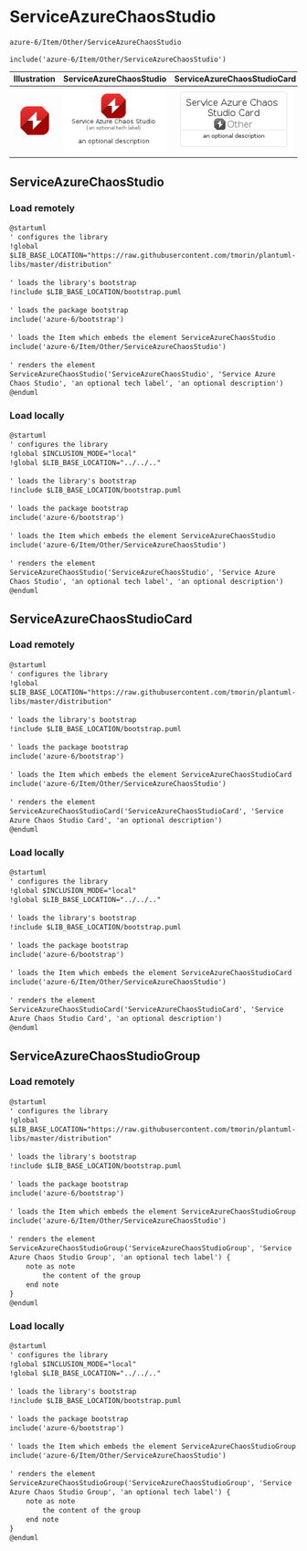 # ServiceAzureChaosStudio


```text
azure-6/Item/Other/ServiceAzureChaosStudio
```

```text
include('azure-6/Item/Other/ServiceAzureChaosStudio')
```



| Illustration | ServiceAzureChaosStudio | ServiceAzureChaosStudioCard | ServiceAzureChaosStudioGroup |
| :---: | :---: | :---: | :---: |
| ![illustration for Illustration](../../../azure-6/Item/Other/ServiceAzureChaosStudio.png) | ![illustration for ServiceAzureChaosStudio](../../../azure-6/Item/Other/ServiceAzureChaosStudio.Local.png) | ![illustration for ServiceAzureChaosStudioCard](../../../azure-6/Item/Other/ServiceAzureChaosStudioCard.Local.png) | ![illustration for ServiceAzureChaosStudioGroup](../../../azure-6/Item/Other/ServiceAzureChaosStudioGroup.Local.png) |




## ServiceAzureChaosStudio

### Load remotely
```plantuml
@startuml
' configures the library
!global $LIB_BASE_LOCATION="https://raw.githubusercontent.com/tmorin/plantuml-libs/master/distribution"

' loads the library's bootstrap
!include $LIB_BASE_LOCATION/bootstrap.puml

' loads the package bootstrap
include('azure-6/bootstrap')

' loads the Item which embeds the element ServiceAzureChaosStudio
include('azure-6/Item/Other/ServiceAzureChaosStudio')

' renders the element
ServiceAzureChaosStudio('ServiceAzureChaosStudio', 'Service Azure Chaos Studio', 'an optional tech label', 'an optional description')
@enduml
```

### Load locally
```plantuml
@startuml
' configures the library
!global $INCLUSION_MODE="local"
!global $LIB_BASE_LOCATION="../../.."

' loads the library's bootstrap
!include $LIB_BASE_LOCATION/bootstrap.puml

' loads the package bootstrap
include('azure-6/bootstrap')

' loads the Item which embeds the element ServiceAzureChaosStudio
include('azure-6/Item/Other/ServiceAzureChaosStudio')

' renders the element
ServiceAzureChaosStudio('ServiceAzureChaosStudio', 'Service Azure Chaos Studio', 'an optional tech label', 'an optional description')
@enduml
```

## ServiceAzureChaosStudioCard

### Load remotely
```plantuml
@startuml
' configures the library
!global $LIB_BASE_LOCATION="https://raw.githubusercontent.com/tmorin/plantuml-libs/master/distribution"

' loads the library's bootstrap
!include $LIB_BASE_LOCATION/bootstrap.puml

' loads the package bootstrap
include('azure-6/bootstrap')

' loads the Item which embeds the element ServiceAzureChaosStudioCard
include('azure-6/Item/Other/ServiceAzureChaosStudio')

' renders the element
ServiceAzureChaosStudioCard('ServiceAzureChaosStudioCard', 'Service Azure Chaos Studio Card', 'an optional description')
@enduml
```

### Load locally
```plantuml
@startuml
' configures the library
!global $INCLUSION_MODE="local"
!global $LIB_BASE_LOCATION="../../.."

' loads the library's bootstrap
!include $LIB_BASE_LOCATION/bootstrap.puml

' loads the package bootstrap
include('azure-6/bootstrap')

' loads the Item which embeds the element ServiceAzureChaosStudioCard
include('azure-6/Item/Other/ServiceAzureChaosStudio')

' renders the element
ServiceAzureChaosStudioCard('ServiceAzureChaosStudioCard', 'Service Azure Chaos Studio Card', 'an optional description')
@enduml
```

## ServiceAzureChaosStudioGroup

### Load remotely
```plantuml
@startuml
' configures the library
!global $LIB_BASE_LOCATION="https://raw.githubusercontent.com/tmorin/plantuml-libs/master/distribution"

' loads the library's bootstrap
!include $LIB_BASE_LOCATION/bootstrap.puml

' loads the package bootstrap
include('azure-6/bootstrap')

' loads the Item which embeds the element ServiceAzureChaosStudioGroup
include('azure-6/Item/Other/ServiceAzureChaosStudio')

' renders the element
ServiceAzureChaosStudioGroup('ServiceAzureChaosStudioGroup', 'Service Azure Chaos Studio Group', 'an optional tech label') {
    note as note
        the content of the group
    end note
}
@enduml
```

### Load locally
```plantuml
@startuml
' configures the library
!global $INCLUSION_MODE="local"
!global $LIB_BASE_LOCATION="../../.."

' loads the library's bootstrap
!include $LIB_BASE_LOCATION/bootstrap.puml

' loads the package bootstrap
include('azure-6/bootstrap')

' loads the Item which embeds the element ServiceAzureChaosStudioGroup
include('azure-6/Item/Other/ServiceAzureChaosStudio')

' renders the element
ServiceAzureChaosStudioGroup('ServiceAzureChaosStudioGroup', 'Service Azure Chaos Studio Group', 'an optional tech label') {
    note as note
        the content of the group
    end note
}
@enduml
```


